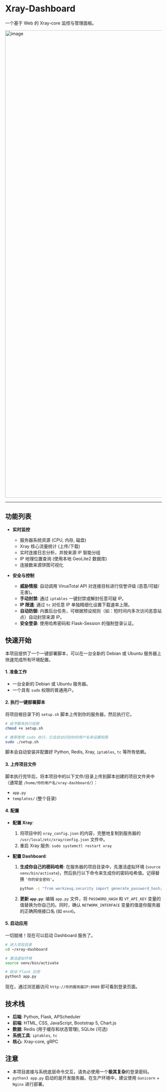 # Xray-Dashboard

一个基于 Web 的 Xray-core 监控与管理面板。

<img width="1505" alt="image" src="https://github.com/user-attachments/assets/fbf5524d-5d6b-4ba2-8f2c-fd9bbaa2c43b" />




---

## 功能列表

* **实时监控**
    * 服务器系统资源 (CPU, 内存, 磁盘)
    * Xray 核心流量统计 (上传/下载)
    * 实时连接日志分析，并按来源 IP 智能分组
    * IP 地理位置查询 (使用本地 GeoLite2 数据库)
    * 连接数来源饼图可视化

* **安全与控制**
    * **威胁情报**: 自动调用 VirusTotal API 对连接目标进行信誉评级 (恶意/可疑/无害)。
    * **手动封禁**: 通过 `iptables` 一键封禁或解封任意可疑 IP。
    * **IP 限速**: 通过 `tc` 对任意 IP 单独精细化设置下载速率上限。
    * **自动防御**: 内置后台任务，可根据预设规则（如：短时间内多次访问恶意站点）自动封禁来源 IP。
    * **安全登录**: 使用哈希密码和 Flask-Session 的强制登录认证。

##  快速开始

本项目提供了一个一键部署脚本，可以在一台全新的 Debian 或 Ubuntu 服务器上快速完成所有环境配置。

#### 1. 准备工作

* 一台全新的 Debian 或 Ubuntu 服务器。
* 一个具有 `sudo` 权限的普通用户。

#### 2. 执行一键部署脚本

将项目根目录下的 `setup.sh` 脚本上传到你的服务器，然后执行它。

```bash
# 给予脚本执行权限
chmod +x setup.sh

# 推荐使用 sudo 执行，它会自动识别你的用户名来设置权限
sudo ./setup.sh
```

脚本会自动安装并配置好 Python, Redis, Xray, `iptables`, `tc` 等所有依赖。

#### 3. 上传项目文件

脚本执行完毕后，将本项目中的以下文件/目录上传到脚本创建的项目文件夹中（通常是 `/home/你的用户名/xray-dashboard/`）：

* `app.py`
* `templates/` (整个目录)

#### 4. 配置

* **配置 Xray**:
    1.  将项目中的 `xray_config.json` 的内容，完整地复制到服务器的 `/usr/local/etc/xray/config.json` 文件中。
    2.  重启 Xray 服务: `sudo systemctl restart xray`

* **配置 Dashboard**:
    1.  **生成你自己的密码哈希**:
        在服务器的项目目录中，先激活虚拟环境 (`source venv/bin/activate`)，然后执行以下命令来生成你的密码哈希值。记得替换 `'你的安全密码'`。
        ```bash
        python -c "from werkzeug.security import generate_password_hash; print(generate_password_hash('你的安全密码'))"
        ```
    2.  **更新 `app.py`**:
        编辑 `app.py` 文件，将 `PASSWORD_HASH` 和 `VT_API_KEY` 变量的值替换为你自己的。同时，确认 `NETWORK_INTERFACE` 变量的值是你服务器的正确网络接口名 (如 `ens4`)。

#### 5. 启动应用

一切就绪！现在可以启动 Dashboard 服务了。

```bash
# 进入项目目录
cd ~/xray-dashboard

# 激活虚拟环境
source venv/bin/activate

# 启动 Flask 应用
python3 app.py
```

现在，通过浏览器访问 `http://你的服务器IP:8080` 即可看到登录页面。

##  技术栈

* **后端**: Python, Flask, APScheduler
* **前端**: HTML, CSS, JavaScript, Bootstrap 5, Chart.js
* **数据**: Redis (用于缓存和状态管理), SQLite (可选)
* **系统工具**: `iptables`, `tc`
* **核心**: Xray-core, gRPC

##  注意

* 本项目直接与系统底层命令交互，请务必使用一个**极其复杂**的登录密码。
* `python3 app.py` 启动的是开发服务器。在生产环境中，建议使用 `Gunicorn` + `Nginx` 进行部署。
